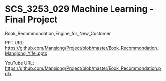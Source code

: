 # SCS_3253_029 Machine Learning - Final Project
Book_Recommondation_Engine_for_New_Customer


PPT URL: https://github.com/Manqiong/Project/blob/master/Book_Recommondation_Manqiong_Yifei.pptx

YouTube URL: https://github.com/Manqiong/Project/blob/master/Book_Recommondation.pptx
